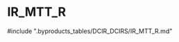 # IR_MTT_R

<!-- ATTENTION : Ne pas supprimer ou modifier la ligne ci-dessous -->
#include ".byproducts_tables/DCIR_DCIRS/IR_MTT_R.md"
<!-- ATTENTION : Ne pas supprimer ou modifier la ligne ci-dessus -->
